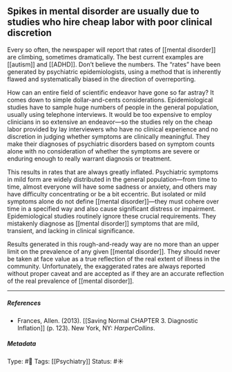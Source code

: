 ## Spikes in mental disorder are usually due to studies who hire cheap labor with poor clinical discretion # 

Every so often, the newspaper will report that rates of [[mental disorder]] are climbing, sometimes dramatically. The best current examples are [[autism]] and [[ADHD]]. Don’t believe the numbers. The “rates” have been generated by psychiatric epidemiologists, using a method that is inherently flawed and systematically biased in the direction of overreporting.

How can an entire field of scientific endeavor have gone so far astray? It comes down to simple dollar-and-cents considerations. Epidemiological studies have to sample huge numbers of people in the general population, usually using telephone interviews. It would be too expensive to employ clinicians in so extensive an endeavor—so the studies rely on the cheap labor provided by lay interviewers who have no clinical experience and no discretion in judging whether symptoms are clinically meaningful. They make their diagnoses of psychiatric disorders based on symptom counts alone with no consideration of whether the symptoms are severe or enduring enough to really warrant diagnosis or treatment.

This results in rates that are always greatly inflated. Psychiatric symptoms in mild form are widely distributed in the general population—from time to time, almost everyone will have some sadness or anxiety, and others may have difficulty concentrating or be a bit eccentric. But isolated or mild symptoms alone do not define [[mental disorder]]—they must cohere over time in a specified way and also cause significant distress or impairment. Epidemiological studies routinely ignore these crucial requirements. They mistakenly diagnose as [[mental disorder]] symptoms that are mild, transient, and lacking in clinical significance.

Results generated in this rough-and-ready way are no more than an upper limit on the prevalence of any given [[mental disorder]]. They should never be taken at face value as a true reflection of the real extent of illness in the community. Unfortunately, the exaggerated rates are always reported without proper caveat and are accepted as if they are an accurate reflection of the real prevalence of [[mental disorder]]. 

___

##### References

- Frances, Allen. (2013). [[Saving Normal CHAPTER 3. Diagnostic Inflation]] (p. 123). New York, NY: _HarperCollins_.

##### Metadata

Type: #🔴 
Tags: [[Psychiatry]]
Status: #☀️ 